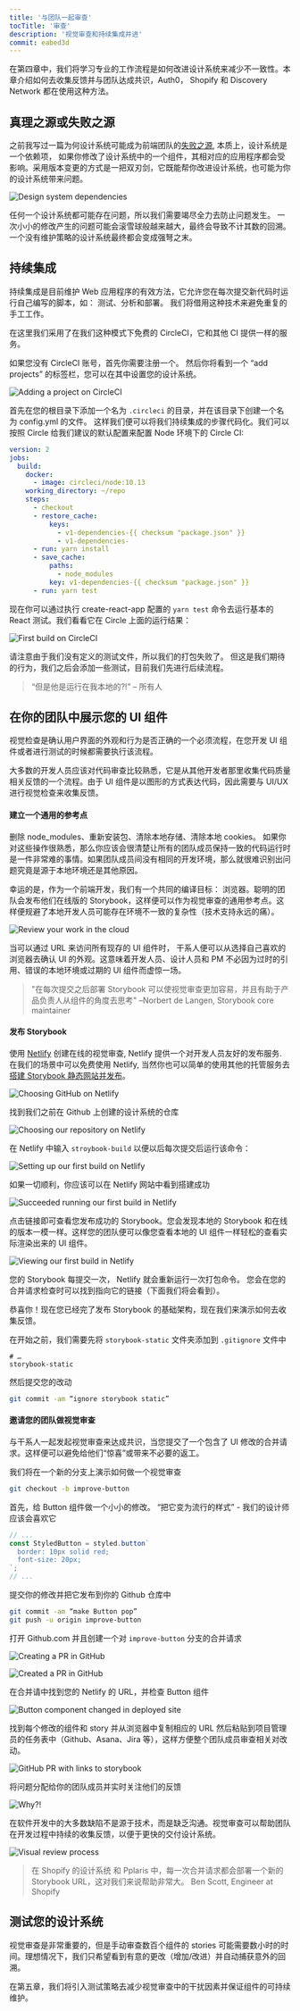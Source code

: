 ```yaml
---
title: '与团队一起审查'
tocTitle: '审查'
description: '视觉审查和持续集成并进'
commit: eabed3d
---
```


在第四章中，我们将学习专业的工作流程是如何改进设计系统来减少不一致性。本章介绍如何去收集反馈并与团队达成共识，Auth0， Shopify 和 Discovery Network 都在使用这种方法。

## 真理之源或失败之源

之前我写过一篇为何设计系统可能成为前端团队的[失败之源](https://blog.hichroma.com/why-design-systems-are-a-single-point-of-failure-ec9d30c107c2), 本质上，设计系统是一个依赖项， 如果你修改了设计系统中的一个组件，其相对应的应用程序都会受影响。采用版本变更的方式是一把双刃剑，它既能帮你改进设计系统，也可能为你的设计系统带来问题。

![Design system dependencies](/design-systems-for-developers/design-system-dependencies.png)

任何一个设计系统都可能存在问题，所以我们需要竭尽全力去防止问题发生。 一次小小的修改产生的问题可能会滚雪球般越来越大，最终会导致不计其数的回溯。一个没有维护策略的设计系统最终都会变成强弩之末。

## 持续集成

持续集成是目前维护 Web 应用程序的有效方法，它允许您在每次提交新代码时运行自己编写的脚本，如： 测试、分析和部署。 我们将借用这种技术来避免重复的手工工作。

在这里我们采用了在我们这种模式下免费的 CircleCI，它和其他 CI 提供一样的服务。

如果您没有 CircleCI 账号，首先你需要注册一个。 然后你将看到一个 “add projects” 的标签栏，您可以在其中设置您的设计系统。

![Adding a project on CircleCI](/design-systems-for-developers/circleci-add-project.png)

首先在您的根目录下添加一个名为 `.circleci` 的目录，并在该目录下创建一个名为 config.yml 的文件。 这样我们便可以将我们持续集成的步骤代码化。我们可以按照 Circle 给我们建议的默认配置来配置 Node 环境下的 Circle CI:

```yaml
version: 2
jobs:
  build:
    docker:
      - image: circleci/node:10.13
    working_directory: ~/repo
    steps:
      - checkout
      - restore_cache:
          keys:
            - v1-dependencies-{{ checksum "package.json" }}
            - v1-dependencies-
      - run: yarn install
      - save_cache:
          paths:
            - node_modules
          key: v1-dependencies-{{ checksum "package.json" }}
      - run: yarn test
```

现在你可以通过执行 create-react-app 配置的 `yarn test` 命令去运行基本的 React 测试。我们看看它在 Circle 上面的运行结果：

![First build on CircleCI](/design-systems-for-developers/circleci-first-build.png)

请注意由于我们没有定义的测试文件，所以我们的打包失败了。 但这是我们期待的行为，我们之后会添加一些测试，目前我们先进行后续流程。

> “但是他是运行在我本地的?!” – 所有人

## 在你的团队中展示您的 UI 组件

视觉检查是确认用户界面的外观和行为是否正确的一个必须流程，在您开发 UI 组件或者进行测试的时候都需要执行该流程。

大多数的开发人员应该对代码审查比较熟悉，它是从其他开发者那里收集代码质量相关反馈的一个流程。由于 UI 组件是以图形的方式表达代码，因此需要与 UI/UX 进行视觉检查来收集反馈。

#### 建立一个通用的参考点

删除 node_modules、重新安装包、清除本地存储、清除本地 cookies。 如果你对这些操作很熟悉，那么你应该会很清楚让所有的团队成员保持一致的代码运行时是一件非常难的事情。如果团队成员间没有相同的开发环境，那么就很难识别出问题究竟是源于本地环境还是其他原因。

幸运的是，作为一个前端开发，我们有一个共同的编译目标： 浏览器。聪明的团队会发布他们在线版的 Storybook，这样便可以作为视觉审查的通用参考点。这样便规避了本地开发人员可能存在环境不一致的复杂性（技术支持永远的痛）。

![Review your work in the cloud](/design-systems-for-developers/design-system-visual-review.jpg)

当可以通过 URL 来访问所有现存的 UI 组件时， 干系人便可以从选择自己喜欢的浏览器去确认 UI 的外观。这意味着开发人员、设计人员和 PM 不必因为过时的引用、错误的本地环境或过期的 UI 组件而虚惊一场。

> "在每次提交之后部署 Storybook 可以使视觉审查更加容易，并且有助于产品负责人从组件的角度去思考" –Norbert de Langen, Storybook core maintainer

#### 发布 Storybook

使用 [Netlify](http://netlify.com) 创建在线的视觉审查, Netlify 提供一个对开发人员友好的发布服务. 在我们的场景中可以免费使用 Netlify, 当然你也可以简单的使用其他的托管服务去[搭建 Storybook 静态网站并发布](https://storybook.js.org/docs/basics/exporting-storybook/)。

![Choosing GitHub on Netlify](/design-systems-for-developers/netlify-choose-provider.png)

找到我们之前在 Github 上创建的设计系统的仓库

![Choosing our repository on Netlify](/design-systems-for-developers/netlify-choose-repository.png)

在 Netlify 中输入 `stroybook-build` 以便以后每次提交后运行该命令：

![Setting up our first build on Netlify](/design-systems-for-developers/netlify-setup-build.png)

如果一切顺利，你应该可以在 Netlify 网站中看到搭建成功

![Succeeded running our first build in Netlify](/design-systems-for-developers/netlify-deployed.png)

点击链接即可查看您发布成功的 Storybook。您会发现本地的 Storybook 和在线的版本一模一样。这样您的团队便可以像您查看本地的 UI 组件一样轻松的查看实际渲染出来的 UI 组件。

![Viewing our first build in Netlify](/design-systems-for-developers/netlify-deployed-site.png)

您的 Storybook 每提交一次， Netlify 就会重新运行一次打包命令。 您会在您的合并请求检查时可以找到指向它的链接（下面我们将会看到）。

恭喜你！现在您已经完了发布 Storybook 的基础架构，现在我们来演示如何去收集反馈。

在开始之前，我们需要先将 `storybook-static` 文件夹添加到 `.gitignore` 文件中

```
# …
storybook-static
```

然后提交您的改动

```bash
git commit -am “ignore storybook static”
```

#### 邀请您的团队做视觉审查

与干系人一起发起视觉审查来达成共识，当您提交了一个包含了 UI 修改的合并请求。这样便可以避免给他们“惊喜”或带来不必要的返工。

我们将在一个新的分支上演示如何做一个视觉审查

```bash
git checkout -b improve-button
```

首先，给 Button 组件做一个小小的修改。 “把它变为流行的样式” - 我们的设计师应该会喜欢它

```javascript
// ...
const StyledButton = styled.button`
  border: 10px solid red;
  font-size: 20px;
`;
// ...
```

提交你的修改并把它发布到你的 Github 仓库中

```bash
git commit -am “make Button pop”
git push -u origin improve-button
```

打开 Github.com 并且创建一个对 `improve-button` 分支的合并请求

![Creating a PR in GitHub](/design-systems-for-developers/github-create-pr.png)

![Created a PR in GitHub](/design-systems-for-developers/github-created-pr.png)

在合并请中找到您的 Netlify 的 URL，并检查 Button 组件

![Button component changed in deployed site](/design-systems-for-developers/netlify-deployed-site-with-changed-button.png)

找到每个修改的组件和 story 并从浏览器中复制相应的 URL 然后粘贴到项目管理员的任务表中（Github、Asana、Jira 等），这样方便整个团队成员审查相关对改动。

![GitHub PR with links to storybook](/design-systems-for-developers/github-created-pr-with-links.png)

将问题分配给你的团队成员并实时关注他们的反馈

![Why?!](/design-systems-for-developers/visual-review-feedback-github.gif)

在软件开发中的大多数缺陷不是源于技术，而是缺乏沟通。视觉审查可以帮助团队在开发过程中持续的收集反馈，以便于更快的交付设计系统。

![Visual review process](/design-systems-for-developers/visual-review-loop.jpg)

> 在 Shopify 的设计系统 和 Pplaris 中，每一次合并请求都会部署一个新的 Storybook URL，这对我们来说帮助非常大。 Ben Scott, Engineer at Shopify

## 测试您的设计系统

视觉审查是非常重要的，但是手动审查数百个组件的 stories 可能需要数小时的时间。理想情况下，我们只希望看到有意的更改（增加/改进）并自动捕获意外的回溯。

在第五章，我们将引入测试策略去减少视觉审查中的干扰因素并保证组件的可持续维护。
